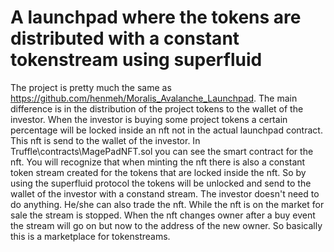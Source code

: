 # A launchpad where the tokens are distributed with a constant tokenstream using superfluid

The project is pretty much the same as https://github.com/henmeh/Moralis_Avalanche_Launchpad. The main difference is in the distribution of the project tokens to the wallet of the investor. When the investor is buying some project tokens a certain percentage will be locked inside an nft not in the actual launchpad contract. This nft is send to the wallet of the investor. In Truffle\contracts\MagePadNFT.sol you can see the smart contract for the nft. You will recognize that when minting the nft there is also a constant token stream created for the tokens that are locked inside the nft. So by using the superfluid protocol the tokens will be unlocked and send to the wallet of the investor with a constand stream. The investor doesn't need to do anything. He/she can also trade the nft. While the nft is on the market for sale the stream is stopped. When the nft changes owner after a buy event the stream will go on but now to the address of the new owner. So basically this is a marketplace for tokenstreams. 